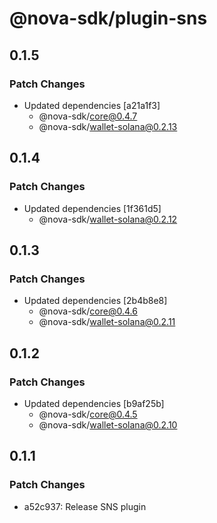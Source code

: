 # @nova-sdk/plugin-sns

## 0.1.5

### Patch Changes

- Updated dependencies [a21a1f3]
  - @nova-sdk/core@0.4.7
  - @nova-sdk/wallet-solana@0.2.13

## 0.1.4

### Patch Changes

- Updated dependencies [1f361d5]
  - @nova-sdk/wallet-solana@0.2.12

## 0.1.3

### Patch Changes

- Updated dependencies [2b4b8e8]
  - @nova-sdk/core@0.4.6
  - @nova-sdk/wallet-solana@0.2.11

## 0.1.2

### Patch Changes

- Updated dependencies [b9af25b]
  - @nova-sdk/core@0.4.5
  - @nova-sdk/wallet-solana@0.2.10

## 0.1.1

### Patch Changes

- a52c937: Release SNS plugin
